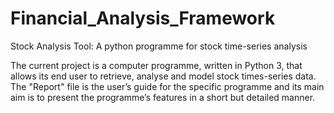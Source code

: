 # Financial_Analysis_Framework
Stock Analysis Tool: A python programme for stock time-series analysis

The current project is a computer programme, written in Python 3, that allows its end user to retrieve, analyse and model stock times-series data. The "Report" file is the user’s guide for the specific programme and its main aim is to present the programme’s features in a short but detailed manner.
